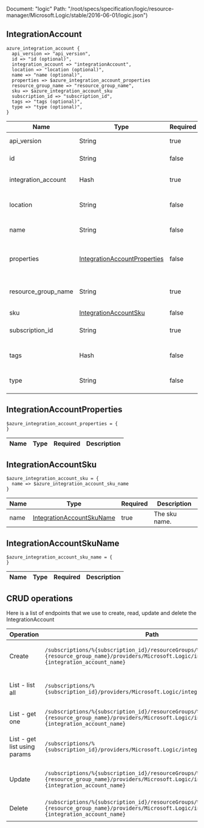 Document: "logic"
Path: "/root/specs/specification/logic/resource-manager/Microsoft.Logic/stable/2016-06-01/logic.json")

## IntegrationAccount

```puppet
azure_integration_account {
  api_version => "api_version",
  id => "id (optional)",
  integration_account => "integrationAccount",
  location => "location (optional)",
  name => "name (optional)",
  properties => $azure_integration_account_properties
  resource_group_name => "resource_group_name",
  sku => $azure_integration_account_sku
  subscription_id => "subscription_id",
  tags => "tags (optional)",
  type => "type (optional)",
}
```

| Name        | Type           | Required       | Description       |
| ------------- | ------------- | ------------- | ------------- |
|api_version | String | true | The API version. |
|id | String | false | The resource id. |
|integration_account | Hash | true | The integration account. |
|location | String | false | The resource location. |
|name | String | false | Gets the resource name. |
|properties | [IntegrationAccountProperties](#integrationaccountproperties) | false | The integration account properties. |
|resource_group_name | String | true | The resource group name. |
|sku | [IntegrationAccountSku](#integrationaccountsku) | false | The sku. |
|subscription_id | String | true | The subscription id. |
|tags | Hash | false | The resource tags. |
|type | String | false | Gets the resource type. |
        
## IntegrationAccountProperties

```puppet
$azure_integration_account_properties = {
}
```

| Name        | Type           | Required       | Description       |
| ------------- | ------------- | ------------- | ------------- |
        
## IntegrationAccountSku

```puppet
$azure_integration_account_sku = {
  name => $azure_integration_account_sku_name
}
```

| Name        | Type           | Required       | Description       |
| ------------- | ------------- | ------------- | ------------- |
|name | [IntegrationAccountSkuName](#integrationaccountskuname) | true | The sku name. |
        
## IntegrationAccountSkuName

```puppet
$azure_integration_account_sku_name = {
}
```

| Name        | Type           | Required       | Description       |
| ------------- | ------------- | ------------- | ------------- |



## CRUD operations

Here is a list of endpoints that we use to create, read, update and delete the IntegrationAccount

| Operation | Path | Verb | Description | OperationID |
| ------------- | ------------- | ------------- | ------------- | ------------- |
|Create|`/subscriptions/%{subscription_id}/resourceGroups/%{resource_group_name}/providers/Microsoft.Logic/integrationAccounts/%{integration_account_name}`|Put|Creates or updates an integration account.|IntegrationAccounts_CreateOrUpdate|
|List - list all|`/subscriptions/%{subscription_id}/providers/Microsoft.Logic/integrationAccounts`|Get|Gets a list of integration accounts by subscription.|IntegrationAccounts_ListBySubscription|
|List - get one|`/subscriptions/%{subscription_id}/resourceGroups/%{resource_group_name}/providers/Microsoft.Logic/integrationAccounts/%{integration_account_name}`|Get|Gets an integration account.|IntegrationAccounts_Get|
|List - get list using params|`/subscriptions/%{subscription_id}/providers/Microsoft.Logic/integrationAccounts`|Get|Gets a list of integration accounts by subscription.|IntegrationAccounts_ListBySubscription|
|Update|`/subscriptions/%{subscription_id}/resourceGroups/%{resource_group_name}/providers/Microsoft.Logic/integrationAccounts/%{integration_account_name}`|Put|Creates or updates an integration account.|IntegrationAccounts_CreateOrUpdate|
|Delete|`/subscriptions/%{subscription_id}/resourceGroups/%{resource_group_name}/providers/Microsoft.Logic/integrationAccounts/%{integration_account_name}`|Delete|Deletes an integration account.|IntegrationAccounts_Delete|